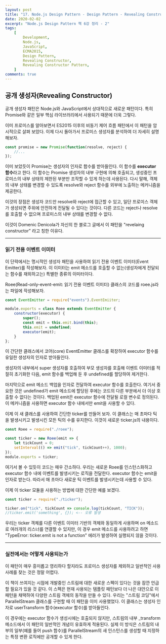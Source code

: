 ```yaml
---
layout: post
title: "17. Node.js Design Pattern - Design Pattern - Revealing Constructor Pattern"
date: 2020-02-02
excerpt: "Node.js Design Pattern 책 6강 정리 - 2"
tags:
    [
        Development,
        Node.js,
        JavaScript,
        ECMA2015,
        Design Pattern,
        Revealing Constructor,
        Revealing Constructor Pattern,
    ]
comments: true
---
```


## 공개 생성자(Revealing Constructor)

공개 생성자 패턴은 Node.js와 JavaScript에서 상대적으로 새로운 패턴이다.
특히 Promise와 같은 일부 핵심 라이브러리에서 사용되기 때문에 더욱 그렇다.

이미 프로미스를 알아보면서 ES2015 이후의 비동기 제어 흐름 패턴에서 이 패턴을 암시적으로 살펴 보았다.
이제 다시 돌아가서 프로미스 생성자를 분석하여 더 자세히 설명해보자.

```javascript
const promise = new Promise(function(resolve, reject) {
    //...
});
```

이미 보았듯이 Promise는 생성자의 인자로 함수를 받아들인다.
이 함수를 **executor 함수**라고 한다.
이 함수는 Promise 생성자의 내부 구현에 의해 호출되고, 생성중인 프로미스의 내부 상태의 제한된 부분만 조작할 수 있게 하는데 사용된다.
다시 말해, 객체의 내부 상태를 변경할 수 있도록 resolve와 reject 함수를 외부에 노출하는 메커니즘을 제공한다.

이것의 장점은 생성자 코드만 resolve와 reject에 접근할 수 있고, 일단 프로미스 객체가 생성되면 주위에 안전하게 전달될 수 있다는 것이다.
다른 코드는 reject나 resolve를 호출할 수 없으며 프로미스의 내부 상태를 변경할 수 없다.

이것이 Domenic Denicola가 자신의 한 블로그 글에서 이 패턴을 "revelaing constructor" 라고 칭한 이유다.

---

### 읽기 전용 이벤트 이미터

이 단락에서는 명시적인 생성자 패턴을 사용하여 읽기 전용 이벤트 이미터(Event Emitter)를 작성해보자.
이 이미터는 emit 메소드를 호출할 수 없는(생성자에게 전달되는 함수를 재외하고는) 특별한 종류의 이미터이다.

Roee(Read-only-event-emit: 읽기 전용 이벤트 이미터) 클래스의 코드를 roee.js라는 파일에 작성해보자.

```javascript
const EventEmitter = require("events").EventEmiiter;

module.exports = class Roee extends EventEmitter {
    constructor(executor) {
        super();
        const emit = this.emit.bind(this);
        this.emit = undefined;
        executor(emit);
    }
};
```

이 간단한 클래스에서 코어(core) EventEmitter 클래스를 확장하여 executor 함수를 유일한 생성자의 인자로 받아들인다.

생성자의 내부에서 super 생성자를 호출하여 부모 생성자를 호출해 이벤트 이미터를 적절히 초기화한 다음, emit 함수를 백업해 둔 후 undefined를 할당하여 제거한다.

마지막으로 emit 메소드 백업을 인자로 전달하여 executor 함수를 호출한다.
여기서 중요한 것은 undefined가 emit 메소드에 할당된 후에는 코드의 다른 부분에서 더 이상 호출할 수 없다는 것이다.
백업된 emit은 executor 함수에 전달될 로컬 변수로 정의된다.
이 메커니즘을 사용하면 executor 함수 내에서만 emit을 사용할 수 있다.

이제 이 새 클래스를 사용하여 간단한 ticker를 만들어 보자.
이 클래스는 매 초마다 틱을 발생시키고 발생시킨 모든 틱의 수를 유지한다.
이것이 새로운 ticker.js의 내용이다.

```javascript
const Roee = require("./roee");

const ticker = new Roee(emit => {
    let tickCount = 0;
    setInterval(() => emit("tick", tickCount++), 1000);
});
module.exports = ticker;
```

여기서 볼 수 있듯이 코드는 매우 간소하다.
우리는 새로운 Roee를 인스턴스화하고 executor 함수 내에 이벤트를 발생시키는 로직을 전달한다.
executor 함수는 emit을 인자로 받는다.
따라서 매 초마다 새로운 틱 이벤트를 발생시키는데 사용할 수 있다.

이제 이 ticker 모듈을 사용하는 방법에 대한 간단한 예를 보겠다.

```javascript
const ticker = require("./ticker");

ticker.on("tick", tickCount => console.log(tickCount, "TICK"));
//ticker.emit('something', {}); <-- 오류 발생
```

우리는 ticker 객체를 다른 이벤트 이미터 기반의 객체와 동일하게 사용하며 on 메소드로 여러개의 리스너를 연결할 수 있지만, 이 경우 emit 메소드를 사용하려고 하면 "TypeError: ticker.emit is not a function" 에러가 발생하여 실행되지 않을 것이다.

---

### 실전에서는 어떻게 사용되는가

이 패턴이 매우 흥미롭고 영리하다 할지라도 프로미스 생성자를 제외하고 일반적인 사용 사례를 찾는 것은 정말 어렵다.

이 책이 쓰여지는 시점에 개발중인 스트림에 대한 새로운 스펙이 있다는 것을 잠깐 언급할 필요가 있을 것 같다.
이 스펙은 현재 사용되는 템플릿 패턴보다 더 나은 대안으로 이 패턴을 채택하여 다양한 스트림 객체의 동작을 만들 수 있다.
우리는 "스트림 코딩"에서 ParallelStream 클래스를 구현할 때 이 패턴을 이미 사용했었다.
이 클래스는 생성자 인자로 userTransform 함수(executor 함수)를 받아들인다.

이 경우에는 executor 함수가 생성시에는 호출되지 않지만, 스트림의 내부 \_transform 메소드에서 이 패턴의 일반적인 개념이 유효하게 적용된다.
실제 이 방식은 스트림의 내부의 일부(예를 들어 push 함수)를 ParallelStream의 새 인스턴스를 생성할 때 지정하는 특정 변환 로직에만 공개할 수 있게 한다.
